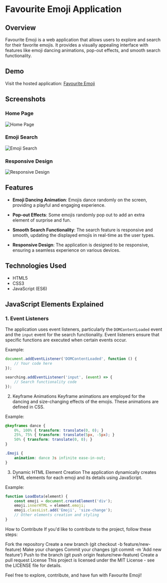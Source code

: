 # Favourite Emoji Application

## Overview

Favourite Emoji is a web application that allows users to explore and search for their favorite emojis. It provides a visually appealing interface with features like emoji dancing animations, pop-out effects, and smooth search functionality.

## Demo

Visit the hosted application: [Favourite Emoji](https://shah9380.github.io/Favourite-Emoji/)

## Screenshots

### Home Page

![Home Page](https://github.com/shah9380/Favourite-Emoji/assets/130676464/eef730d3-280d-4393-b60f-5b830d8042be)


### Emoji Search

![Emoji Search](https://github.com/shah9380/Favourite-Emoji/assets/130676464/3e4577bc-8ef3-438c-9f16-627ba8b44f42)


### Responsive Design

![Responsive Design](https://github.com/shah9380/Favourite-Emoji/assets/130676464/9859e44c-f335-4488-a9a3-40edaf4bdbec)


## Features

- **Emoji Dancing Animation**: Emojis dance randomly on the screen, providing a playful and engaging experience.

- **Pop-out Effects**: Some emojis randomly pop out to add an extra element of surprise and fun.

- **Smooth Search Functionality**: The search feature is responsive and smooth, updating the displayed emojis in real-time as the user types.

- **Responsive Design**: The application is designed to be responsive, ensuring a seamless experience on various devices.

## Technologies Used

- HTML5
- CSS3
- JavaScript (ES6)

## JavaScript Elements Explained

### 1. Event Listeners

The application uses event listeners, particularly the `DOMContentLoaded` event and the `input` event for the search functionality. Event listeners ensure that specific functions are executed when certain events occur.

Example:

```javascript
document.addEventListener('DOMContentLoaded', function () {
    // Your code here
});

searching.addEventListener('input', (event) => {
    // Search functionality code
});
```
2. Keyframe Animations
Keyframe animations are employed for the dancing and size-changing effects of the emojis. These animations are defined in CSS.

Example:

```CSS
@keyframes dance {
    0%, 100% { transform: translate(0, 0); }
    25%, 75% { transform: translate(5px, -5px); }
    50% { transform: translate(0, 0); }
}

.Emoji {
    animation: dance 3s infinite ease-in-out;
}
```

3. Dynamic HTML Element Creation
The application dynamically creates HTML elements for each emoji and its details using JavaScript.

Example:

```javascript
function LoadData(element) {
    const emoji = document.createElement('div');
    emoji.innerHTML = element.emoji;
    emoji.classList.add('Emoji', 'size-change');
    // Other elements creation and styling
}
```
How to Contribute
If you'd like to contribute to the project, follow these steps:

Fork the repository
Create a new branch (git checkout -b feature/new-feature)
Make your changes
Commit your changes (git commit -m 'Add new feature')
Push to the branch (git push origin feature/new-feature)
Create a pull request
License
This project is licensed under the MIT License - see the LICENSE file for details.

Feel free to explore, contribute, and have fun with Favourite Emoji!

